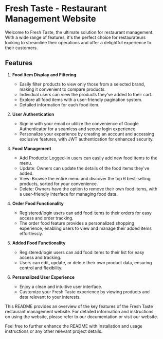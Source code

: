 # Fresh Taste - Restaurant Management Website

Welcome to Fresh Taste, the ultimate solution for restaurant management. With a wide range of features, it's the perfect choice for restaurateurs looking to streamline their operations and offer a delightful experience to their customers.

## Features

1. **Food Item Display and Filtering**
   - Easily filter products to view only those from a selected brand, making it convenient to compare products.
   - Individual users can view the products they've added to their cart.
   - Explore all food items with a user-friendly pagination system.
   - Detailed information for each food item.

2. **User Authentication**
   - Sign in with your email or utilize the convenience of Google Authenticator for a seamless and secure login experience.
   - Personalize your experience by creating an account and accessing exclusive features, with JWT authentication for enhanced security.

3. **Food Management**
   - Add Products: Logged-in users can easily add new food items to the menu.
   - Update: Owners can update the details of the food items they've added.
   - View: Browse the entire menu and discover the top 6 best-selling products, sorted for your convenience.
   - Delete: Owners have the option to remove their own food items, with a user-friendly interface for managing food data.

4. **Order Food Functionality**
   - Registered/login users can add food items to their orders for easy access and order tracking.
   - The order food feature provides a personalized shopping experience, enabling users to view and manage their added items effortlessly.

5. **Added Food Functionality**
   - Registered/login users can add food items to their list for easy access and tracking.
   - Users can edit, update, or delete their own product data, ensuring control and flexibility.

6. **Personalized User Experience**
   - Enjoy a clean and intuitive user interface.
   - Customize your Fresh Taste experience by viewing products and data relevant to your interests.

This README provides an overview of the key features of the Fresh Taste restaurant management website. For detailed information and instructions on using the website, please refer to our documentation or visit our website.

Feel free to further enhance the README with installation and usage instructions or any other relevant project details.
